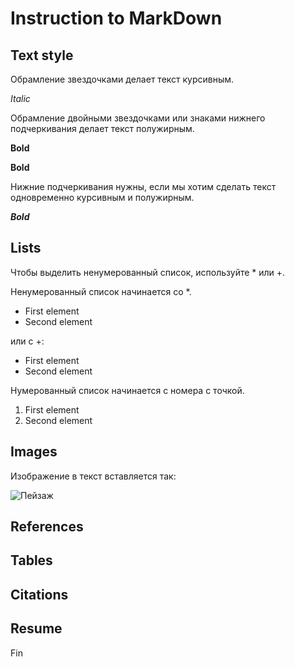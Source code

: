 # Instruction to MarkDown

## Text style

Обрамление звездочками делает текст курсивным.

*Italic*

Обрамление двойными звездочками или знаками нижнего подчеркивания делает текст полужирным.

**Bold**

__Bold__

Нижние подчеркивания нужны, если мы хотим сделать текст одновременно курсивным и полужирным.

__*Bold*__

## Lists

Чтобы выделить ненумерованный список, используйте * или +.


Ненумерованный список начинается со *.

* First element
* Second element

или с +:

+ First element
+ Second element

Нумерованный список начинается с номера с точкой.

1. First element
2. Second element


## Images

Изображение в текст вставляется так:

![Пейзаж](Nature.jpg)

## References

## Tables

## Citations

## Resume

Fin